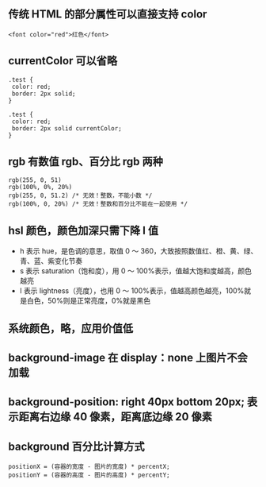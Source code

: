 ## 传统 HTML 的部分属性可以直接支持 color

```
<font color="red">红色</font>
```

## currentColor 可以省略

```
.test {
 color: red;
 border: 2px solid;
}

.test {
 color: red;
 border: 2px solid currentColor;
}
```

## rgb 有数值 rgb、百分比 rgb 两种

```
rgb(255, 0, 51)
rgb(100%, 0%, 20%)
rgb(255, 0, 51.2) /* 无效！整数，不能小数 */
rgb(100%, 0, 20%) /* 无效！整数和百分比不能在一起使用 */
```

## hsl 颜色，颜色加深只需下降 l 值

- h 表示 hue，是色调的意思，取值 0 ～ 360，大致按照数值红、橙、黄、绿、青、蓝、紫变化节奏
- s 表示 saturation（饱和度），用 0 ～ 100%表示，值越大饱和度越高，颜色越亮
- l 表示 lightness（亮度），也用 0 ～ 100%表示，值越高颜色越亮，100%就是白色，50%则是正常亮度，0%就是黑色

## 系统颜色，略，应用价值低

## background-image 在 display：none 上图片不会加载

## background-position: right 40px bottom 20px; 表示距离右边缘 40 像素，距离底边缘 20 像素

## background 百分比计算方式

```
positionX = (容器的宽度 - 图片的宽度) * percentX;
positionY = (容器的高度 - 图片的高度) * percentY;
```
